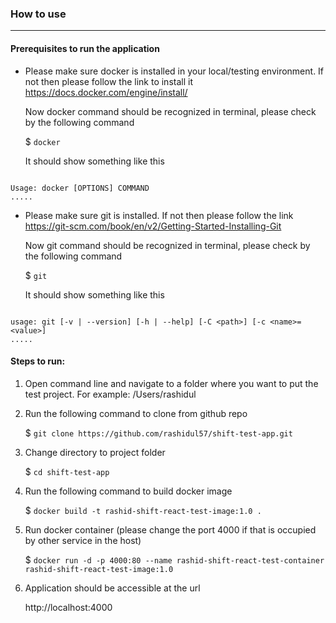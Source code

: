 ### How to use

---

#### Prerequisites to run the application

- Please make sure docker is installed in your local/testing environment. If not then please follow the link to install it
  https://docs.docker.com/engine/install/

  Now docker command should be recognized in terminal, please check by the following command

  $ `docker`

  It should show something like this

```

Usage: docker [OPTIONS] COMMAND
.....

```

- Please make sure git is installed. If not then please follow the link https://git-scm.com/book/en/v2/Getting-Started-Installing-Git

  Now git command should be recognized in terminal, please check by the following command

  $ `git`

  It should show something like this

```

usage: git [-v | --version] [-h | --help] [-C <path>] [-c <name>=<value>]
.....

```

#### Steps to run:

1. Open command line and navigate to a folder where you want to put the test project.
   For example: /Users/rashidul

2. Run the following command to clone from github repo

   $ `git clone https://github.com/rashidul57/shift-test-app.git`

3. Change directory to project folder

   $ `cd shift-test-app`

4. Run the following command to build docker image

   $ `docker build -t rashid-shift-react-test-image:1.0 .`

5. Run docker container (please change the port 4000 if that is occupied by other service in the host)

   $ `docker run -d -p 4000:80 --name rashid-shift-react-test-container rashid-shift-react-test-image:1.0`

6. Application should be accessible at the url

   http://localhost:4000
